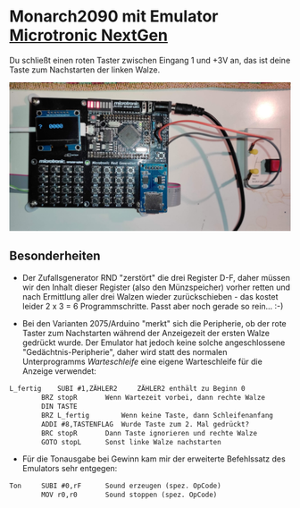 # Monarch2090 mit Emulator [Microtronic NextGen](https://github.com/lambdamikel/Busch-2090/tree/master/microtronic-nextgen-sh1106-spi)

Du schließt einen roten Taster zwischen Eingang 1 und +3V an, das ist deine Taste zum Nachstarten der linken Walze.

![Schaltplan](/pics/MonarchEmulator.jpg)

## Besonderheiten

- Der Zufallsgenerator RND "zerstört" die drei Register D-F, daher müssen wir den Inhalt dieser Register (also den Münzspeicher) vorher retten und nach Ermittlung aller drei Walzen wieder zurückschieben - das kostet leider 2 x 3 = 6 Programmschritte. Passt aber noch gerade so rein... :-)

- Bei den Varianten 2075/Arduino "merkt" sich die Peripherie, ob der rote Taster zum Nachstarten während der Anzeigezeit der ersten Walze gedrückt wurde. Der Emulator hat jedoch keine solche angeschlossene "Gedächtnis-Peripherie", daher wird statt des normalen Unterprogramms _Warteschleife_ eine eigene Warteschleife für die Anzeige verwendet:
```
L_fertig	SUBI #1,ZÄHLER2		ZÄHLER2 enthält zu Beginn 0
		BRZ stopR		Wenn Wartezeit vorbei, dann rechte Walze  
		DIN TASTE	
		BRZ L_fertig		Wenn keine Taste, dann Schleifenanfang
		ADDI #8,TASTENFLAG	Wurde Taste zum 2. Mal gedrückt?
		BRC stopR		Dann Taste ignorieren und rechte Walze
		GOTO stopL		Sonst linke Walze nachstarten
```

- Für die Tonausgabe bei Gewinn kam mir der erweiterte Befehlssatz des Emulators sehr entgegen:
```
Ton		SUBI #0,rF		Sound erzeugen (spez. OpCode)
		MOV r0,r0		Sound stoppen (spez. OpCode)
```
